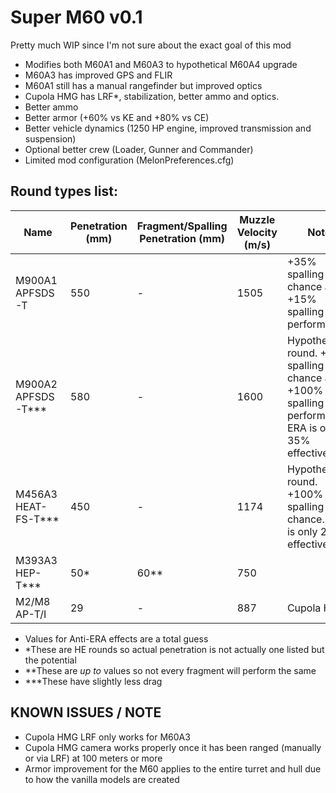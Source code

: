 # Super M60 v0.1

Pretty much WIP since I'm not sure about the exact goal of this mod

- Modifies both M60A1 and M60A3 to hypothetical M60A4 upgrade
- M60A3 has improved GPS and FLIR
- M60A1 still has a manual rangefinder but improved optics
- Cupola HMG has LRF*, stabilization, better ammo and optics.
- Better ammo 
- Better armor (+60% vs KE and +80% vs CE)
- Better vehicle dynamics (1250 HP engine, improved transmission and suspension)
- Optional better crew (Loader, Gunner and Commander)
- Limited mod configuration (MelonPreferences.cfg)

## Round types list:
| Name  | Penetration (mm) | Fragment/Spalling Penetration (mm)| Muzzle Velocity (m/s) | Note |
| ------------- | ------------- | ------------- | ------------- | ------------- |
| M900A1 APFSDS-T | 550 | - | 1505 | +35% spalling chance and +15% spalling performance |
| M900A2 APFSDS-T*** | 580 | - | 1600 | Hypothetical round. +50% spalling chance and +100% spalling performance. ERA is only 35% effective. |
| M456A3 HEAT-FS-T*** | 450 | - | 1174 | Hypothetical round. +100% spalling chance. ERA is only 25% effective. |
| M393A3 HEP-T*** | 50* | 60** | 750 |  |
| M2/M8 AP-T/I | 29 | - | 887 | Cupola HMG |


<p>
	<ul> 
		<li>Values for Anti-ERA effects are a total guess</li>
		<li>*These are HE rounds so actual penetration is not actually one listed but the potential</li>
		<li>**These are <i>up to</i> values so not every fragment will perform the same</li>
		<li>***These have slightly less drag</li>
	</ul>
</p>

## KNOWN ISSUES / NOTE
- Cupola HMG LRF only works for M60A3
- Cupola HMG camera works properly once it has been ranged (manually or via LRF) at 100 meters or more
- Armor improvement for the M60 applies to the entire turret and hull due to how the vanilla models are created
